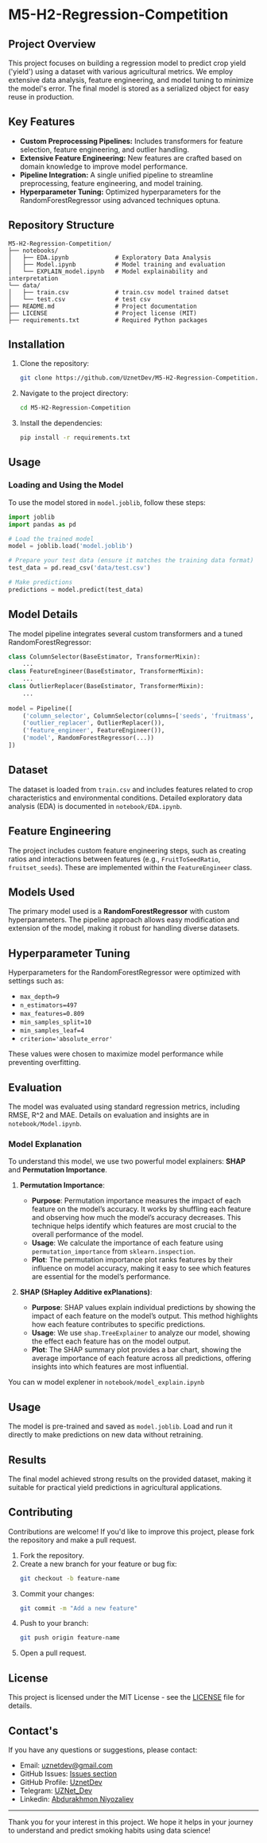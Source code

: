 # M5-H2-Regression-Competition

## Project Overview

This project focuses on building a regression model to predict crop yield ('yield') using a dataset with various agricultural metrics. We employ extensive data analysis, feature engineering, and model tuning to minimize the model's error. The final model is stored as a serialized object for easy reuse in production.

## Key Features

- **Custom Preprocessing Pipelines:** Includes transformers for feature selection, feature engineering, and outlier handling.
- **Extensive Feature Engineering:** New features are crafted based on domain knowledge to improve model performance.
- **Pipeline Integration:** A single unified pipeline to streamline preprocessing, feature engineering, and model training.
- **Hyperparameter Tuning:** Optimized hyperparameters for the RandomForestRegressor using advanced techniques optuna.

## Repository Structure

```
M5-H2-Regression-Competition/
├── notebooks/
│   ├── EDA.ipynb             # Exploratory Data Analysis
│   ├── Model.ipynb           # Model training and evaluation
│   └── EXPLAIN_model.ipynb   # Model explainability and interpretation
└── data/
│   ├── train.csv             # train.csv model trained datset
│   └── test.csv              # test csv
├── README.md                 # Project documentation
├── LICENSE                   # Project license (MIT)
├── requirements.txt          # Required Python packages
```

## Installation

1. Clone the repository:

   ```bash
   git clone https://github.com/UznetDev/M5-H2-Regression-Competition.git
   ```

2. Navigate to the project directory:

   ```bash
   cd M5-H2-Regression-Competition
   ```

3. Install the dependencies:

   ```bash
   pip install -r requirements.txt
   ```

## Usage

### Loading and Using the Model

To use the model stored in `model.joblib`, follow these steps:

```python
import joblib
import pandas as pd

# Load the trained model
model = joblib.load('model.joblib')

# Prepare your test data (ensure it matches the training data format)
test_data = pd.read_csv('data/test.csv')

# Make predictions
predictions = model.predict(test_data)
```

## Model Details

The model pipeline integrates several custom transformers and a tuned RandomForestRegressor:

```python
class ColumnSelector(BaseEstimator, TransformerMixin):
    ...
class FeatureEngineer(BaseEstimator, TransformerMixin):
    ...
class OutlierReplacer(BaseEstimator, TransformerMixin):
    ...
    
model = Pipeline([
    ('column_selector', ColumnSelector(columns=['seeds', 'fruitmass', 'fruitset', 'AverageOfUpperTRange'])),
    ('outlier_replacer', OutlierReplacer()),
    ('feature_engineer', FeatureEngineer()),
    ('model', RandomForestRegressor(...))
])
```

## Dataset

The dataset is loaded from `train.csv` and includes features related to crop characteristics and environmental conditions. Detailed exploratory data analysis (EDA) is documented in `notebook/EDA.ipynb`.

## Feature Engineering

The project includes custom feature engineering steps, such as creating ratios and interactions between features (e.g., `FruitToSeedRatio`, `fruitset_seeds`). These are implemented within the `FeatureEngineer` class.

## Models Used

The primary model used is a **RandomForestRegressor** with custom hyperparameters. The pipeline approach allows easy modification and extension of the model, making it robust for handling diverse datasets.

## Hyperparameter Tuning

Hyperparameters for the RandomForestRegressor were optimized with settings such as:

- `max_depth=9`
- `n_estimators=497`
- `max_features=0.809`
- `min_samples_split=10`
- `min_samples_leaf=4`
- `criterion='absolute_error'`

These values were chosen to maximize model performance while preventing overfitting.

## Evaluation

The model was evaluated using standard regression metrics, including RMSE, R^2 and MAE. Details on evaluation and insights are in `notebook/Model.ipynb`.

### Model Explanation

To understand this model, we use two powerful model explainers: **SHAP** and **Permutation Importance**.

1. **Permutation Importance**:
   - **Purpose**: Permutation importance measures the impact of each feature on the model’s accuracy. It works by shuffling each feature and observing how much the model’s accuracy decreases. This technique helps identify which features are most crucial to the overall performance of the model.
   - **Usage**: We calculate the importance of each feature using `permutation_importance` from `sklearn.inspection`.
   - **Plot**: The permutation importance plot ranks features by their influence on model accuracy, making it easy to see which features are essential for the model’s performance.

2. **SHAP (SHapley Additive exPlanations)**:
   - **Purpose**: SHAP values explain individual predictions by showing the impact of each feature on the model’s output. This method highlights how each feature contributes to specific predictions.
   - **Usage**: We use `shap.TreeExplainer` to analyze our model, showing the effect each feature has on the model output.
   - **Plot**: The SHAP summary plot provides a bar chart, showing the average importance of each feature across all predictions, offering insights into which features are most influential.

You can w model explener in `notebook/model_explain.ipynb`

## Usage

The model is pre-trained and saved as `model.joblib`. Load and run it directly to make predictions on new data without retraining.

## Results

The final model achieved strong results on the provided dataset, making it suitable for practical yield predictions in agricultural applications.

## Contributing

Contributions are welcome! If you'd like to improve this project, please fork the repository and make a pull request.

1. Fork the repository.
2. Create a new branch for your feature or bug fix:
   ```bash
   git checkout -b feature-name
   ```
3. Commit your changes:
   ```bash
   git commit -m "Add a new feature"
   ```
4. Push to your branch:
   ```bash
   git push origin feature-name
   ```
5. Open a pull request.
   

## License

This project is licensed under the MIT License - see the [LICENSE](LICENSE) file for details.

## Contact's

If you have any questions or suggestions, please contact:
- Email: uznetdev@gmail.com
- GitHub Issues: [Issues section](https://github.com/UznetDev/M5-H2-Regression-Competition/issues)
- GitHub Profile: [UznetDev](https://github.com/UznetDev/)
- Telegram: [UZNet_Dev](https://t.me/UZNet_Dev)
- Linkedin: [Abdurakhmon Niyozaliev](https://www.linkedin.com/in/abdurakhmon-niyozaliyev-%F0%9F%87%B5%F0%9F%87%B8-66545222a/)

---

Thank you for your interest in this project. We hope it helps in your journey to understand and predict smoking habits using data science!
